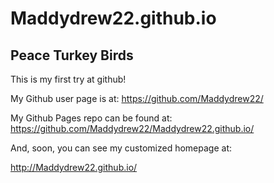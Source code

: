 # Maddydrew22.github.io

## Peace Turkey Birds

This is my first try at github!

My Github user page is at: 
https://github.com/Maddydrew22/

My Github Pages repo can be found at:  
https://github.com/Maddydrew22/Maddydrew22.github.io/

And, soon, you can see my customized homepage at:

http://Maddydrew22.github.io/
